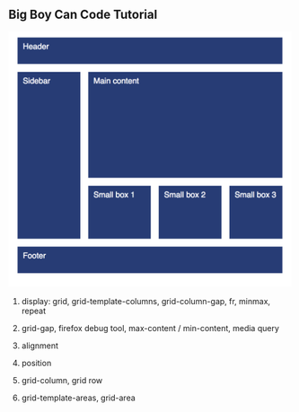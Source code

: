 ## Big Boy Can Code Tutorial

![Final Project](https://github.com/kuanhsuh/BBCC_CSS_GRID_complete_tutorial/blob/master/cssgrid.png )
1. display: grid, grid-template-columns, grid-column-gap, fr, minmax, repeat

2. grid-gap, firefox debug tool, max-content / min-content, media query

3. alignment

4. position

5. grid-column, grid row

6. grid-template-areas, grid-area